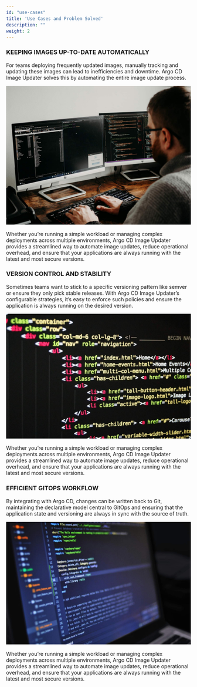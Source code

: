 ```yaml
---
id: "use-cases"
title: 'Use Cases and Problem Solved'
description: ""
weight: 2
---
```


### KEEPING IMAGES UP-TO-DATE AUTOMATICALLY

For teams deploying frequently updated images, manually tracking and updating these images can lead to inefficiencies and downtime. Argo CD Image Updater solves this by automating the entire image update process.

![use-case-1](use-case-1.jpg)

Whether you’re running a simple workload or managing complex deployments across multiple environments, Argo CD Image Updater provides a streamlined way to automate image updates, reduce operational overhead, and ensure that your applications are always running with the latest and most secure versions.

### VERSION CONTROL AND STABILITY

Sometimes teams want to stick to a specific versioning pattern like semver or ensure they only pick stable releases. With Argo CD Image Updater’s configurable strategies, it’s easy to enforce such policies and ensure the application is always running on the desired version.

![use-case-2](use-case-2.jpg)

Whether you’re running a simple workload or managing complex deployments across multiple environments, Argo CD Image Updater provides a streamlined way to automate image updates, reduce operational overhead, and ensure that your applications are always running with the latest and most secure versions.

### EFFICIENT GITOPS WORKFLOW

By integrating with Argo CD, changes can be written back to Git, maintaining the declarative model central to GitOps and ensuring that the application state and versioning are always in sync with the source of truth.

![use-case-3](use-case-3.jpg)

Whether you’re running a simple workload or managing complex deployments across multiple environments, Argo CD Image Updater provides a streamlined way to automate image updates, reduce operational overhead, and ensure that your applications are always running with the latest and most secure versions.
